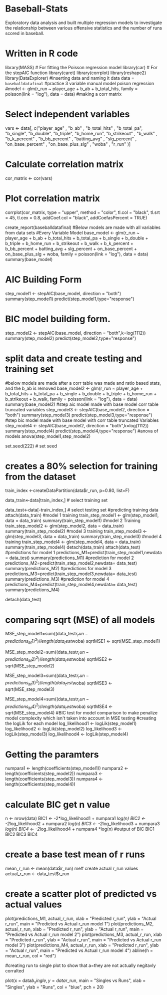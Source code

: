 # Baseball-Stats
Exploratory data analysis and built multiple regression models to investigate the relationship between various offensive statistics and the number of runs scored in baseball.
# Written in R code
library(MASS)   # For fitting the Poisson regression model
library(car)    # For the stepAIC function
library(caret)
library(corrplot)
library(reshape2)
library(DataExplorer)
#inserting data and naming it data 
data = `baseballdatafinal`
#practice 3 variable manual model poison regression 
#model <- glm(r_run ~ player_age + b_ab + b_total_hits, family = poisson(link = "log"), data = data)
#making a corr matrix 
# Select independent variables
vars <- data[, c("player_age" , "b_ab" , "b_total_hits" , "b_total_pa", "b_single", "b_double",  "b_triple", "b_home_run", "b_strikeout" , "b_walk" , "b_k_percent" , "b_bb_percent" , "batting_avg" , "slg_percent" , "on_base_percent" , "on_base_plus_slg" , "woba" , "r_run" )]

# Calculate correlation matrix
cor_matrix <- cor(vars)

# Plot correlation matrix
corrplot(cor_matrix, type = "upper", method = "color", 
         tl.col = "black", tl.srt = 45, tl.cex = 0.8, 
         addCoef.col = "black", addCoefasPercent = TRUE)

create_report(baseballdatafinal)
#Below models are made with all variables from data sets 
#Every Variable Model 
base_model <- glm(r_run ~ player_age + b_ab + b_total_hits + b_total_pa + b_single + b_double + b_triple + b_home_run + b_strikeout + b_walk + b_k_percent + b_bb_percent + batting_avg + slg_percent + on_base_percent + on_base_plus_slg + woba, family = poisson(link = "log"), data = data)
summary(base_model)

# AIC Building Form
step_model1 <- stepAIC(base_model, direction = "both")
summary(step_model1)
predict(step_model1,type="response")

# BIC model building form. 
step_model2 <- stepAIC(base_model, direction = "both",k=log(1112))
summary(step_model2)
predict(step_model2,type="response")

# split data and create testing and training set

#below models are made after a corr table was made and ratio based stats, and the b_ab is removed 
base_model2 <- glm(r_run ~ player_age + b_total_hits + b_total_pa + b_single + b_double + b_triple + b_home_run + b_strikeout + b_walk, family = poisson(link = "log"), data = data)
summary(base_model2)
#step aic model made with base model corr table truncated variables 
step_model3 <- stepAIC(base_model2, direction = "both")
summary(step_model3)
predict(step_model3,type="response")
#step bic model made with base model with corr table truncated Variables  
step_model4 <- stepAIC(base_model2, direction = "both",k=log(1112))
summary(step_model4)
predict(step_model4,type="response")
#anova of models 
anova(step_model1,step_model2)


set.seed(222) # set seed

# creates a 80% selection for training from the dataset

train_index <-createDataPartition(data$r_run, p=0.80, list=F)



data_train<-data[train_index,] # select training set

data_test<-data[-train_index,] # select testing set
#predicting training data
attach(data_train)
#model 1 training 
train_step_model1 <- glm(step_model1, data = data_train)
summary(train_step_model1)
#model 2 Training
train_step_model2 <- glm(step_model2, data = data_train)
summary(train_step_model2)
#model 3 training
train_step_model3 <- glm(step_model3, data = data_train)
summary(train_step_model3)
#model 4 training
train_step_model4 <- glm(step_model4, data = data_train)
summary(train_step_model4)
detach(data_train)
attach(data_test)
#predictions for model 1
predictions_M1=predict(train_step_model1,newdata = data_test)
summary(predictions_M1)
#prediction for model 2
predictions_M2=predict(train_step_model2,newdata= data_test)
summary(predictions_M2)
#predictions for model 3 
predictions_M3=predict(train_step_model3,newdata= data_test)
summary(predictions_M3)
#prediction for model 4 
predictions_M4=predict(train_step_model4,newdata= data_test)
summary(predictions_M4)


detach(data_test)
# comparing sqrt (MSE) of all models 
MSE_step_model1=sum((data_test$r_run-predictions_M1)^2)/length(data_test$woba)
sqrtMSE1 <- sqrt(MSE_step_model1)

MSE_step_model2=sum((data_test$r_run-predictions_M2)^2)/length(data_test$woba)
sqrtMSE2 <- sqrt(MSE_step_model2)

MSE_step_model3=sum((data_test$r_run-predictions_M3)^2)/length(data_test$woba)
sqrtMSE3 <- sqrt(MSE_step_model3)

MSE_step_model4=sum((data_test$r_run-predictions_M4)^2)/length(data_test$woba)
sqrtMSE4 <- sqrt(MSE_step_model4)
#BIC test for model comparison to make penalize model complexity which isn't taken into account in MSE testing 
#creating the logLik for each model 
log_likelihood1 <- logLik(step_model1)
log_likelihood2 <- logLik(step_model2)
log_likelihood3 <- logLik(step_model3)
log_likelihood4 <- logLik(step_model4)

# Getting the paramters  
numpara1 <- length(coefficients(step_model1))
numpara2 <- length(coefficients(step_model2))
numpara3 <- length(coefficients(step_model3))
numpara4 <- length(coefficients(step_model4))
# calculate BIC get n value 
n <- nrow(data)
BIC1 <- -2*log_likelihood1 + numpara1 *log(n)
BIC2 <- -2*log_likelihood2 + numpara2 *log(n)
BIC3 <- -2*log_likelihood3 + numpara3 *log(n)
BIC4 <- -2*log_likelihood4 + numpara4 *log(n)
#output of BIC
BIC1
BIC2
BIC3
BIC4

# create a base test mean of r runs 
mean_r_run <- mean(data$r_run)
me# create actual r_run values
actual_r_run <- data_test$r_run
# create a scatter plot of predicted vs actual values

plot(predictions_M1, actual_r_run, xlab = "Predicted r_run", ylab = "Actual r_run", main = "Predicted vs Actual r_run model 1")
plot(predictions_M2, actual_r_run, xlab = "Predicted r_run", ylab = "Actual r_run", main = "Predicted vs Actual r_run model 2")
plot(predictions_M3, actual_r_run, xlab = "Predicted r_run", ylab = "Actual r_run", main = "Predicted vs Actual r_run model 3")
plot(predictions_M4, actual_r_run, xlab = "Predicted r_run", ylab = "Actual r_run", main = "Predicted vs Actual r_run model 4")
abline(h = mean_r_run, col = "red")

#creating run to single plot to show that a=they are not actually negitavly corralted

plot(x = data$b_single, y = data$r_run, main = "Singles vs Runs", 
     xlab = "Singles", ylab = "Runs", col = "blue", pch = 20)


